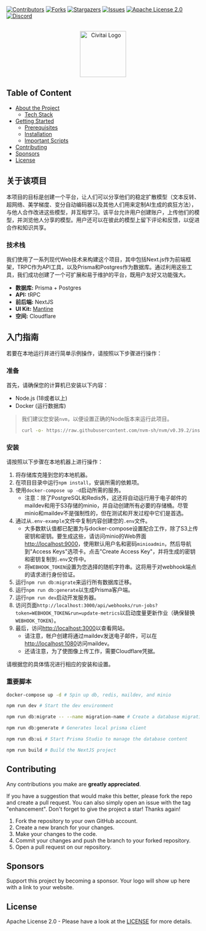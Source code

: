 [![Contributors][contributors-shield]][contributors-url]
[![Forks][forks-shield]][forks-url]
[![Stargazers][stars-shield]][stars-url]
[![Issues][issues-shield]][issues-url]
[![Apache License 2.0][license-shield]][license-url]
[![Discord][discord-shield]][discord-url]

<br />
<div align="center">
  <a href="https://civitai.com/">
    <img src="media/logo.png" alt="Civitai Logo" width="120" height="auto">
  </a>
</div>

## Table of Content
- [About the Project](#about-the-project)
  - [Tech Stack](#tech-stack)
- [Getting Started](#getting-started)
  - [Prerequisites](#prerequisites)
  - [Installation](#installation)
  - [Important Scripts](#important-scripts)
- [Contributing](#contributing)
- [Sponsors](#sponsors)
- [License](#license)

## 关于该项目

本项目的目标是创建一个平台，让人们可以分享他们的稳定扩散模型（文本反转、超网络、美学梯度、变分自动编码器以及其他人们用来定制AI生成的疯狂方法），与他人合作改进这些模型，并互相学习。该平台允许用户创建账户，上传他们的模型，并浏览他人分享的模型。用户还可以在彼此的模型上留下评论和反馈，以促进合作和知识共享。

### 技术栈

我们使用了一系列现代Web技术来构建这个项目，其中包括Next.js作为前端框架，TRPC作为API工具，以及Prisma和Postgres作为数据库。通过利用这些工具，我们成功创建了一个可扩展和易于维护的平台，既用户友好又功能强大。

- **数据库:** Prisma + Postgres
- **API:** tRPC
- **前后端:** NextJS
- **UI Kit:** [Mantine](https://mantine.dev/)
- **空间:** Cloudflare

## 入门指南

若要在本地运行并进行简单示例操作，请按照以下步骤进行操作：

### 准备

首先，请确保您的计算机已安装以下内容：
- Node.js (18或者以上)
- Docker (运行数据库)

> 我们建议您安装`nvm`，以便设置正确的Node版本来运行此项目。
> ```sh
> curl -o- https://raw.githubusercontent.com/nvm-sh/nvm/v0.39.2/install.sh | bash
> ```

### 安装

请按照以下步骤在本地机器上进行操作：

1. 将存储库克隆到您的本地机器。
2. 在项目目录中运行`npm install`，安装所需的依赖项。
3. 使用`docker-compose up -d`启动所需的服务。
   * 注意：除了PostgreSQL和Redis外，这还将自动运行用于电子邮件的maildev和用于S3存储的minio，并自动创建所有必要的存储桶。尽管minio和maildev不是强制性的，但在测试和开发过程中它们是首选。
4. 通过从`.env-example`文件中复制内容创建您的`.env`文件。
   * 大多数默认值都已配置为与docker-compose设置配合工作，除了S3上传密钥和密钥。要生成这些，请访问minio的Web界面[http://localhost:9000](http://localhost:9000)，使用默认用户名和密码`minioadmin`，然后导航到"Access Keys"选项卡。点击"Create Access Key"，并将生成的密钥和密钥复制到`.env`文件中。
   * 将`WEBHOOK_TOKEN`设置为您选择的随机字符串。这将用于对webhook端点的请求进行身份验证。
5. 运行`npm run db:migrate`来运行所有数据库迁移。
6. 运行`npm run db:generate`以生成Prisma客户端。
7. 运行`npm run dev`启动开发服务器。
8. 访问页面`http://localhost:3000/api/webhooks/run-jobs?token=WEBHOOK_TOKEN&run=update-metrics`以启动度量更新作业（确保替换`WEBHOOK_TOKEN`）。
9. 最后，访问[http://localhost:3000](http://localhost:3000)以查看网站。
   * 请注意，帐户创建将通过maildev发送电子邮件，可以在[http://localhost:1080](http://localhost:1080)访问maildev。
   * 还请注意，为了使图像上传工作，需要Cloudflare凭据。

请根据您的具体情况进行相应的安装和设置。

### 重要脚本
```sh
docker-compose up -d # Spin up db, redis, maildev, and minio

npm run dev # Start the dev environment

npm run db:migrate -- --name migration-name # Create a database migration with prisma after updating the schema

npm run db:generate # Generates local prisma client

npm run db:ui # Start Prisma Studio to manage the database content

npm run build # Build the NextJS project
```

## Contributing

Any contributions you make are **greatly appreciated**.

If you have a suggestion that would make this better, please fork the repo and create a pull request. You can also simply open an issue with the tag "enhancement".
Don't forget to give the project a star! Thanks again!

1. Fork the repository to your own GitHub account.
1. Create a new branch for your changes.
1. Make your changes to the code.
1. Commit your changes and push the branch to your forked repository.
1. Open a pull request on our repository.

## Sponsors

Support this project by becoming a sponsor. Your logo will show up here with a link to your website.

## License
Apache License 2.0 - Please have a look at the [LICENSE](/LICENSE) for more details.


[contributors-shield]: https://img.shields.io/github/contributors/civitai/civitai.svg?style=for-the-badge
[contributors-url]: https://github.com/civitai/civitai/graphs/contributors
[forks-shield]: https://img.shields.io/github/forks/civitai/civitai.svg?style=for-the-badge
[forks-url]: https://github.com/civitai/civitai/network/members
[stars-shield]: https://img.shields.io/github/stars/civitai/civitai.svg?style=for-the-badge
[stars-url]: https://github.com/civitai/civitai/stargazers
[issues-shield]: https://img.shields.io/github/issues/civitai/civitai.svg?style=for-the-badge
[issues-url]: https://github.com/civitai/civitai/issues
[license-shield]: https://img.shields.io/github/license/civitai/civitai.svg?style=for-the-badge
[license-url]: https://github.com/civitai/civitai/blob/master/LICENSE
[discord-shield]: https://img.shields.io/discord/1037799583784370196?style=for-the-badge
[discord-url]: https://discord.gg/UwX5wKwm6c
